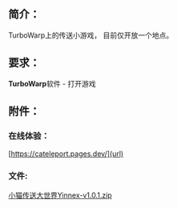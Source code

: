 ## 简介：
TurboWarp上的传送小游戏，
目前仅开放一个地点。
## 要求：
**TurboWarp**软件 - 打开游戏
## 附件：
### 在线体验：
[https://cateleport.pages.dev/](url)
### 文件:
[小猫传送大世界Yinnex-v1.0.1.zip](https://github.com/user-attachments/files/19922715/Yinnex-v1.0.1.zip)